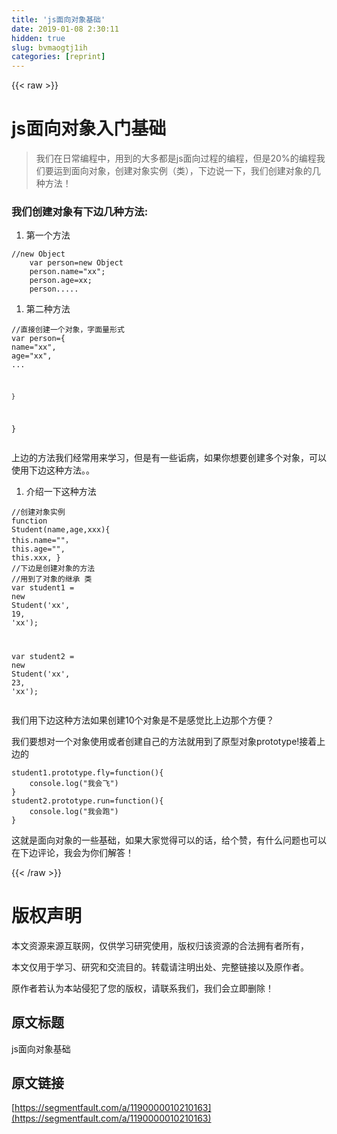 ```yaml
---
title: 'js面向对象基础' 
date: 2019-01-08 2:30:11
hidden: true
slug: bvmaogtj1ih
categories: [reprint]
---
```


{{< raw >}}

                    
<h1 id="articleHeader0">js面向对象入门基础</h1>
<blockquote><p>我们在日常编程中，用到的大多都是js面向过程的编程，但是20%的编程我们要运到面向对象，创建对象实例（类），下边说一下，我们创建对象的几种方法！</p></blockquote>
<h3 id="articleHeader1">我们创建对象有下边几种方法:</h3>
<ol><li><p>第一个方法</p></li></ol>
<div class="widget-codetool" style="display:none;">
      <div class="widget-codetool--inner">
      <span class="selectCode code-tool" data-toggle="tooltip" data-placement="top" title="" data-original-title="全选"></span>
      <span type="button" class="copyCode code-tool" data-toggle="tooltip" data-placement="top" data-clipboard-text="//new Object
    var person=new Object
    person.name=&quot;xx&quot;;
    person.age=xx;
    person....." title="" data-original-title="复制"></span>
      <span type="button" class="saveToNote code-tool" data-toggle="tooltip" data-placement="top" title="" data-original-title="放进笔记"></span>
      </div>
      </div><pre class="hljs dart"><code><span class="hljs-comment">//new Object</span>
    <span class="hljs-keyword">var</span> person=<span class="hljs-keyword">new</span> <span class="hljs-built_in">Object</span>
    person.name=<span class="hljs-string">"xx"</span>;
    person.age=xx;
    person.....</code></pre>
<ol><li><p>第二种方法</p></li></ol>
<div class="widget-codetool" style="display:none;">
      <div class="widget-codetool--inner">
      <span class="selectCode code-tool" data-toggle="tooltip" data-placement="top" title="" data-original-title="全选"></span>
      <span type="button" class="copyCode code-tool" data-toggle="tooltip" data-placement="top" data-clipboard-text="//直接创建一个对象，字面量形式
var person={
    name=&quot;xx&quot;,
    age=&quot;xx&quot;,
    ...
    
    }
}
" title="" data-original-title="复制"></span>
      <span type="button" class="saveToNote code-tool" data-toggle="tooltip" data-placement="top" title="" data-original-title="放进笔记"></span>
      </div>
      </div><pre class="hljs lasso"><code><span class="hljs-comment">//直接创建一个对象，字面量形式</span>
<span class="hljs-built_in">var</span> person={
    name=<span class="hljs-string">"xx"</span>,
    age=<span class="hljs-string">"xx"</span>,
    <span class="hljs-params">...</span>
    
    }
}
</code></pre>
<p>上边的方法我们经常用来学习，但是有一些诟病，如果你想要创建多个对象，可以使用下边这种方法。。</p>
<ol><li><p>介绍一下这种方法</p></li></ol>
<div class="widget-codetool" style="display:none;">
      <div class="widget-codetool--inner">
      <span class="selectCode code-tool" data-toggle="tooltip" data-placement="top" title="" data-original-title="全选"></span>
      <span type="button" class="copyCode code-tool" data-toggle="tooltip" data-placement="top" data-clipboard-text="//创建对象实例
function Student(name,age,xxx){
    this.name=&quot;&quot;，
    this.age=&quot;&quot;,
    this.xxx,
}
//下边是创建对象的方法
//用到了对象的继承    类
var student1 = new Student('xx', 19, 'xx');

var student2 = new Student('xx', 23, 'xx');" title="" data-original-title="复制"></span>
      <span type="button" class="saveToNote code-tool" data-toggle="tooltip" data-placement="top" title="" data-original-title="放进笔记"></span>
      </div>
      </div><pre class="hljs haxe"><code><span class="hljs-comment">//创建对象实例</span>
<span class="hljs-function"><span class="hljs-keyword">function</span> <span class="hljs-title">Student</span></span>(name,age,xxx){
    <span class="hljs-built_in">this</span>.name=<span class="hljs-string">""</span>，
    <span class="hljs-built_in">this</span>.age=<span class="hljs-string">""</span>,
    <span class="hljs-built_in">this</span>.xxx,
}
<span class="hljs-comment">//下边是创建对象的方法</span>
<span class="hljs-comment">//用到了对象的继承    类</span>
<span class="hljs-keyword">var</span> student1 = <span class="hljs-keyword">new</span> <span class="hljs-type">Student</span>(<span class="hljs-string">'xx'</span>, <span class="hljs-number">19</span>, <span class="hljs-string">'xx'</span>);

<span class="hljs-keyword">var</span> student2 = <span class="hljs-keyword">new</span> <span class="hljs-type">Student</span>(<span class="hljs-string">'xx'</span>, <span class="hljs-number">23</span>, <span class="hljs-string">'xx'</span>);</code></pre>
<p>我们用下边这种方法如果创建10个对象是不是感觉比上边那个方便？</p>
<p>我们要想对一个对象使用或者创建自己的方法就用到了原型对象prototype!接着上边的</p>
<div class="widget-codetool" style="display:none;">
      <div class="widget-codetool--inner">
      <span class="selectCode code-tool" data-toggle="tooltip" data-placement="top" title="" data-original-title="全选"></span>
      <span type="button" class="copyCode code-tool" data-toggle="tooltip" data-placement="top" data-clipboard-text="student1.prototype.fly=function(){
    console.log(&quot;我会飞&quot;)
}
student2.prototype.run=function(){
    console.log(&quot;我会跑&quot;)
}" title="" data-original-title="复制"></span>
      <span type="button" class="saveToNote code-tool" data-toggle="tooltip" data-placement="top" title="" data-original-title="放进笔记"></span>
      </div>
      </div><pre class="hljs javascript"><code>student1.prototype.fly=<span class="hljs-function"><span class="hljs-keyword">function</span>(<span class="hljs-params"></span>)</span>{
    <span class="hljs-built_in">console</span>.log(<span class="hljs-string">"我会飞"</span>)
}
student2.prototype.run=<span class="hljs-function"><span class="hljs-keyword">function</span>(<span class="hljs-params"></span>)</span>{
    <span class="hljs-built_in">console</span>.log(<span class="hljs-string">"我会跑"</span>)
}</code></pre>
<p>这就是面向对象的一些基础，如果大家觉得可以的话，给个赞，有什么问题也可以在下边评论，我会为你们解答！</p>

                
{{< /raw >}}

# 版权声明
本文资源来源互联网，仅供学习研究使用，版权归该资源的合法拥有者所有，

本文仅用于学习、研究和交流目的。转载请注明出处、完整链接以及原作者。

原作者若认为本站侵犯了您的版权，请联系我们，我们会立即删除！

## 原文标题
js面向对象基础

## 原文链接
[https://segmentfault.com/a/1190000010210163](https://segmentfault.com/a/1190000010210163)

